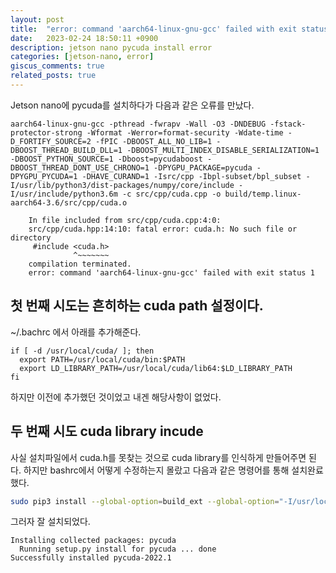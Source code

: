 ```yaml
---
layout: post
title:  "error: command 'aarch64-linux-gnu-gcc' failed with exit status 1"
date:   2023-02-24 18:50:11 +0900
description: jetson nano pycuda install error
categories: [jetson-nano, error]
giscus_comments: true
related_posts: true
---
```


Jetson nano에 pycuda를 설치하다가 다음과 같은 오류를 만났다.
```
aarch64-linux-gnu-gcc -pthread -fwrapv -Wall -O3 -DNDEBUG -fstack-protector-strong -Wformat -Werror=format-security -Wdate-time -D_FORTIFY_SOURCE=2 -fPIC -DBOOST_ALL_NO_LIB=1 -DBOOST_THREAD_BUILD_DLL=1 -DBOOST_MULTI_INDEX_DISABLE_SERIALIZATION=1 -DBOOST_PYTHON_SOURCE=1 -Dboost=pycudaboost -DBOOST_THREAD_DONT_USE_CHRONO=1 -DPYGPU_PACKAGE=pycuda -DPYGPU_PYCUDA=1 -DHAVE_CURAND=1 -Isrc/cpp -Ibpl-subset/bpl_subset -I/usr/lib/python3/dist-packages/numpy/core/include -I/usr/include/python3.6m -c src/cpp/cuda.cpp -o build/temp.linux-aarch64-3.6/src/cpp/cuda.o

    In file included from src/cpp/cuda.cpp:4:0:
    src/cpp/cuda.hpp:14:10: fatal error: cuda.h: No such file or directory
     #include <cuda.h>
              ^~~~~~~~
    compilation terminated.
    error: command 'aarch64-linux-gnu-gcc' failed with exit status 1
```

## 첫 번째 시도는 흔히하는 cuda path 설정이다.  
~/.bachrc 에서 아래를 추가해준다.

```
if [ -d /usr/local/cuda/ ]; then
  export PATH=/usr/local/cuda/bin:$PATH
  export LD_LIBRARY_PATH=/usr/local/cuda/lib64:$LD_LIBRARY_PATH
fi
```

하지만 이전에 추가했던 것이었고 내겐 해당사항이 없었다.

## 두 번째 시도 cuda library incude
사실 설치파일에서 cuda.h를 못찾는 것으로 cuda library를 인식하게 만들어주면 된다.
하지만 bashrc에서 어떻게 수정하는지 몰랐고 다음과 같은 명령어를 통해 설치완료했다.

```bash
sudo pip3 install --global-option=build_ext --global-option="-I/usr/local/cuda/include" --global-option="-L/usr/local/cuda/lib64" pycuda
```

그러자 잘 설치되었다.
```
Installing collected packages: pycuda
  Running setup.py install for pycuda ... done
Successfully installed pycuda-2022.1
```